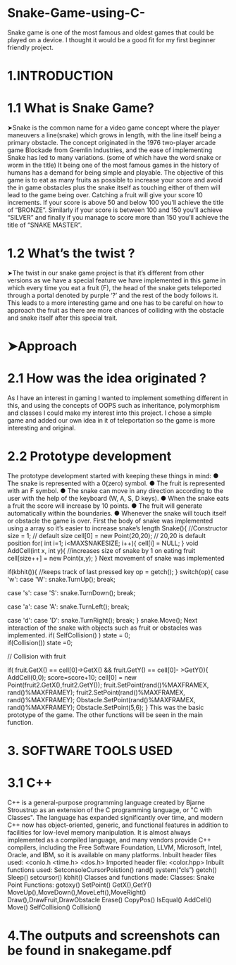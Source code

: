 # Snake-Game-using-C-
Snake game is one of the most famous and oldest games that could be played on a device. I thought it would be a good fit for my first beginner friendly project.

# 1.INTRODUCTION 

# 1.1 What is Snake Game? 

➤Snake is the common name for a video game concept where the player  maneuvers a line(snake) which grows in length, with the line itself being a  primary obstacle. The concept originated in the 1976 two-player arcade game Blockade from Gremlin Industries, and the ease of implementing Snake has led  to many variations. (some of which have the word snake or worm in the title) 
It being one of the most famous games in the history of humans has a demand  for being simple and playable. The objective of this game is to eat as many  fruits as possible to increase your score and avoid the in game obstacles plus  the snake itself as touching either of them will lead to the game being over. 
Catching a fruit will give your score 10 increments. If your score is above 50  and below 100 you’ll achieve the title of “BRONZE”. Similarly if your score is  between 100 and 150 you’ll achieve “SILVER” and finally if you manage to  score more than 150 you’ll achieve the title of “SNAKE MASTER”. 
# 1.2 What’s the twist ? 
➤The twist in our snake game project is that it’s different from other  versions as we have a special feature we have implemented in this  game in which every time you eat a fruit (F), the head of the snake  gets teleported through a portal denoted by purple ‘?’ and the rest of  the body follows it. This leads to a more interesting game and one  has to be careful on how to approach the fruit as there are more  chances of colliding with the obstacle and snake itself after this  special trait.
# ➤Approach
# 2.1 How was the idea originated ? 
As I have an interest in gaming I wanted to  implement something different in this, and using the concepts  of OOPS such as inheritance, polymorphism and classes I  could make my interest into this project. I chose a simple  game and added our own idea in it of teleportation so the  game is more interesting and original. 
# 2.2 Prototype development 
The prototype development started with keeping these things  in mind: 
● The snake is represented with a 0(zero) symbol. 
● The fruit is represented with an F symbol. 
● The snake can move in any direction according to the user with the help  of the keyboard (W, A, S, D keys). 
● When the snake eats a fruit the score will increase by 10 points. ● The fruit will generate automatically within the boundaries. 
● Whenever the snake will touch itself or obstacle the game is over. 
First the body of snake was implemented using a array so it’s  easier to increase snake’s length
Snake(){ //Constructor 
 size = 1; // default size 
 cell[0] = new Point(20,20); // 20,20 is default position  for( int i=1; i<MAXSNAKESIZE; i++){ 
 cell[i] = NULL; 
 } 
 void AddCell(int x, int y){ //increases size of snake by 1 on eating  fruit 
 cell[size++] = new Point(x,y); 
 } 
Next movement of snake was implemented 

if(kbhit()){ //keeps track of last pressed key 
 op = getch(); 
 } 
 switch(op){ 
 case 'w': 
 case 'W': 
 snake.TurnUp(); 
 break; 
  
 case 's': 
 case 'S': 
 snake.TurnDown(); 
 break; 
  
 case 'a': 
 case 'A': 
 snake.TurnLeft(); 
 break; 
  
 case 'd': 
 case 'D': 
 snake.TurnRight();
 break; 
 } 
 snake.Move(); 
Next interaction of the snake with objects such as fruit or  obstacles was implemented. 
if( SelfCollision() ) 
 state = 0;  
 if(Collision()) 
 state =0; 
  
 // Collision with fruit 
  
 if( fruit.GetX() == cell[0]->GetX() && fruit.GetY() == cell[0]- >GetY()){ 
 AddCell(0,0); 
 score=score+10; 
 cell[0] = new Point(fruit2.GetX(),fruit2.GetY());
 fruit.SetPoint(rand()%MAXFRAMEX, rand()%MAXFRAMEY);
 fruit2.SetPoint(rand()%MAXFRAMEX, rand()%MAXFRAMEY);
 Obstacle.SetPoint(rand()%MAXFRAMEX, rand()%MAXFRAMEY); 
 Obstacle.SetPoint(5,6); 
 } 
This was the basic prototype of the game. The other functions  will be seen in the main function. 
# 3. SOFTWARE TOOLS USED
# 3.1 C++ 
C++ is a general-purpose programming language created by Bjarne Stroustrup as an  extension of the C programming language, or "C with Classes". The language has  expanded significantly over time, and modern C++ now has object-oriented, generic,  and functional features in addition to facilities for low-level memory manipulation. It is almost always implemented as a compiled language, and many vendors provide C++  compilers, including the Free Software Foundation, LLVM, Microsoft, Intel, Oracle,  and IBM, so it is available on many platforms.
Inbuilt header files used: 
<vector> 
<iostream> 
<conio.h 
<time.h> 
<dos.h> 
Imported header file: 
<color.hpp> 
Inbuilt functions used: 
SetconsoleCursorPoistion() 
rand() 
system(“cls”) 
getch() 
Sleep() 
setcursor() 
kbhit() 
Classes and functions made: 
Classes: 
Snake 
Point
Functions: 
gotoxy() 
SetPoint() 
GetX(),GetY() 
MoveUp(),MoveDown(),MoveLeft(),MoveRight() Draw(),DrawFruit,DrawObstacle 
Erase() 
CopyPos() 
IsEqual() 
AddCell() 
Move() 
SelfCollision() 
Collision()
# 4.The outputs and screenshots can be found in snakegame.pdf
